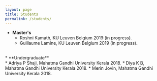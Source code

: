 ```yaml
---
layout: page
title: Students
permalink: /students/
---
```

* **Master's**
  <br/>
  * Roshni Kamath, KU Leuven Belgium 2019 (in progress). 
  * Guillaume Lamine, KU Leuven Belgium 2019 (in progress).
<br/>
* **Undergraduate**
  <br/>  
  * Adriya P Shaji, Mahatma Gandhi University Kerala 2018.
  * Diya K B, Mahatma Gandhi University Kerala 2018.
  * Merin Jovin, Mahatma Gandhi University Kerala 2018.

